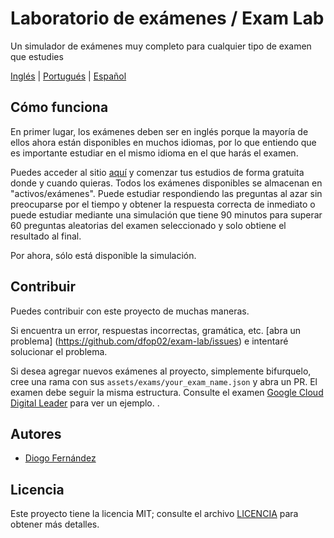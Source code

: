 # Laboratorio de exámenes / Exam Lab
Un simulador de exámenes muy completo para cualquier tipo de examen que estudies

[Inglés](README.md) | [Portugués](README.pt-BR.md) | [Español](README.es-ES.md)

## Cómo funciona

En primer lugar, los exámenes deben ser en inglés porque la mayoría de ellos ahora están disponibles en muchos idiomas, por lo que entiendo que es importante estudiar en el mismo idioma en el que harás el examen.

Puedes acceder al sitio [aquí](https://dfop02.github.io/exam-lab/main.html) y comenzar tus estudios de forma gratuita donde y cuando quieras. Todos los exámenes disponibles se almacenan en "activos/exámenes". Puede estudiar respondiendo las preguntas al azar sin preocuparse por el tiempo y obtener la respuesta correcta de inmediato o puede estudiar mediante una simulación que tiene 90 minutos para superar 60 preguntas aleatorias del examen seleccionado y solo obtiene el resultado al final.

Por ahora, sólo está disponible la simulación.

## Contribuir

Puedes contribuir con este proyecto de muchas maneras.

Si encuentra un error, respuestas incorrectas, gramática, etc. [abra un problema] (https://github.com/dfop02/exam-lab/issues) e intentaré solucionar el problema.

Si desea agregar nuevos exámenes al proyecto, simplemente bifurquelo, cree una rama con sus `assets/exams/your_exam_name.json` y abra un PR. El examen debe seguir la misma estructura. Consulte el examen [Google Cloud Digital Leader](https://github.com/dfop02/exam-lab/blob/main/assets/exams/google_cloud_digital_leader.json) para ver un ejemplo. .

## Autores

* [Diogo Fernández](https://github.com/dfop02)

## Licencia

Este proyecto tiene la licencia MIT; consulte el archivo [LICENCIA](LICENCIA) para obtener más detalles.
